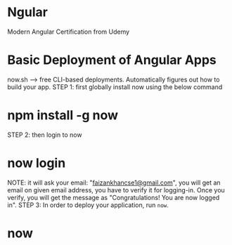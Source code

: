 # Ngular
Modern Angular Certification from Udemy

# Basic Deployment of Angular Apps

now.sh --> free CLI-based deployments. Automatically figures out how to build your app.
STEP 1: first globally install now using the below command
# npm install -g now
STEP 2: then login to now
# now login
NOTE: it will ask your email: "faizankhancse1@gmail.com", you will get an email on given email address, you have to verify it for logging-in.
Once you verify, you will get the message as "Congratulations! You are now logged in".
STEP 3: In order to deploy your application, run `now`.
# now
